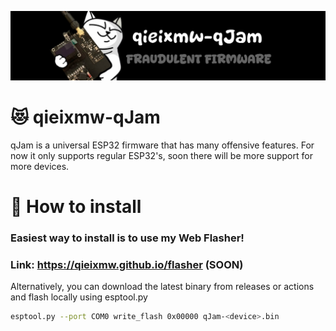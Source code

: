 ![qieixmw-qJam Main Menu](./media/pictures/qieixmw-qJam_banner.jpg)
# 😻 qieixmw-qJam
qJam is a universal ESP32 firmware that has many offensive features.
For now it only supports regular ESP32's, soon there will be more support for more devices.
# 🔗 How to install
### Easiest way to install is to use my Web Flasher!
### Link: https://qieixmw.github.io/flasher (SOON)
Alternatively, you can download the latest binary from releases or actions and flash locally using esptool.py
```sh
esptool.py --port COM0 write_flash 0x00000 qJam-<device>.bin
```
